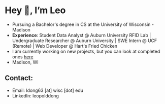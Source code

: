 # Hey 👋, I’m Leo


- Pursuing a Bachelor's degree in CS at the University of Wisconsin - Madison  
- **Experience**: Student Data Analyst @ Auburn University RFID Lab | Undergraduate Researcher @ Auburn University | SWE Intern @ UCF (Remote) | Web Developer @ Hart's Fried Chicken
- I am currently working on new projects, but you can look at completed ones [here](https://lepocodes.dev/)  
- Madison, WI 


## Contact:
- Email: ldong63 [at] wisc [dot] edu  
- LinkedIn: leopolddong

